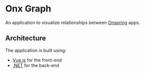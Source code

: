 # Onx Graph

An application to visualize relationships between [Onspring](https://onspring.com/) apps.

## Architecture

The application is built using:

- [Vue.js](https://vuejs.org/) for the front-end
- [.NET](https://dotnet.microsoft.com/) for the back-end
